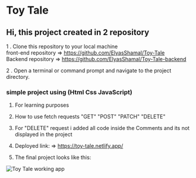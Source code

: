 # Toy Tale

## Hi, this project created in 2 repository

1 . Clone this repository to your local machine  
 front-end repository => https://github.com/ElyasShamal/Toy-Tale  
 Backend repository => https://github.com/ElyasShamal/Toy-Tale-backend

2 . Open a terminal or command prompt and navigate to the project directory.

### simple project using (Html Css JavaScript)

1. For learning purposes
2. How to use fetch requests "GET" "POST" "PATCH" "DELETE"
3. For "DELETE" request i added all code inside the Comments and its not displayed in the project
4. Deployed link: => https://toy-tale.netlify.app/

5. The final project looks like this:

![Toy Tale working app](https://curriculum-content.s3.amazonaws.com/phase-1/communicating-with-the-server/toy_tale.gif)

